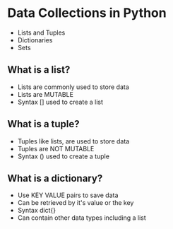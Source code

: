 # Data Collections in Python
- Lists and Tuples
- Dictionaries
- Sets

## What is a list?
- Lists are commonly used to store data
- Lists are MUTABLE
- Syntax [] used to create a list

## What is a tuple?
- Tuples like lists, are used to store data
- Tuples are NOT MUTABLE
- Syntax () used to create a tuple

## What is a dictionary?
- Use KEY VALUE pairs to save data
- Can be retrieved by it's value or the key
- Syntax dict{}
- Can contain other data types including a list